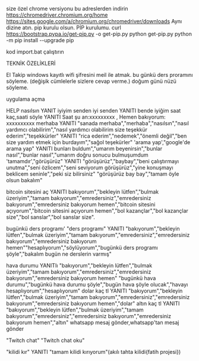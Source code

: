 size özel chrome versiyonu bu adreslerden indirin
https://chromedriver.chromium.org/home https://sites.google.com/a/chromium.org/chromedriver/downloads
Aynı dizine atın.
pip kurulu olsun.
PİP kurulumu.
curl https://bootstrap.pypa.io/get-pip.py -o get-pip.py
python get-pip.py python -m
pip install --upgrade pip

kod import.bat çalıştırın

TEKNİK ÖZELİKLERİ

El Takip
windows kayıtlı wifi şifresini meil ile atmak.
bu günkü ders proramını söyleme. (değişik cümlelerle sizlere cevap verme.)
doğum günü nüzü söyleme. 

uygulama açma

HELP 
nasılsın YANIT iyiyim senden
iyi senden YANITI bende iyiğim
saat kaç,saati söyle YANITI Saat şu an:xxxxxxxxx , Hemen bakıyorum: xxxxxxxxxx
merhaba  YANITI  "sanada merhaba","merhaba","nasılsın","nasıl yardımcı olabilirim","nasıl yardımcı olabilirim size
teşekkür ederim","teşekkürler" YANITI "rica ederim","nedemek","önemli değil","ben size yardım etmek için burdayım","sağol teşekürler"
'arama yap',"google'de arama yap" YANITI bunları buldum","umarım beyenirsin","bunlar nasıl","bunlar nasıl","umarım doğru sonucu bulmuşumdum
'tamamdır',"görüşürüz" YANITI "görüşürüz","baybay","beni çalıştırmayı unutma","seni özlicem","seni seviyorum görüşürüz","yine konuşmayı beklicem seninle","peki siz bilirsiniz" "görüşürüz bay bay","tamam öyle olsun bakalım"

bitcoin sitesini aç YANITI bakıyorum","bekleyin lütfen","bulmak üzeriyim","tamam bakıyorum","emredersiniz","emredersiniz bakıyorum","emredersiniz bakıyorum hemen","bitcoin sitesini açıyorum","bitcoin sitesini açıyorum hemen","bol kazançlar","bol kazançlar size","bol sanslar","bol sanslar size".



bugünkü ders programı' "ders programı" YANITI "bakıyorum","bekleyin lütfen","bulmak üzeriyim","tamam bakıyorum","emredersiniz","emredersiniz bakıyorum","emredersiniz bakıyorum hemen""hesaplıyorum","söylüyorum","bugünkü ders programı şöyle","bakalım bugün ne derslerin varmış"

hava durumu YANITIı "bakıyorum","bekleyin lütfen","bulmak üzeriyim","tamam bakıyorum","emredersiniz","emredersiniz bakıyorum","emredersiniz bakıyorum hemen" "bugünkü hava durumu","bugünkü hava durumu şöyle","bugün hava şöyle olucak","havayı hesaplıyorum","hesaplıyorum"
dolar kaç tl YANITI "bakıyorum","bekleyin lütfen","bulmak üzeriyim","tamam bakıyorum","emredersiniz","emredersiniz bakıyorum","emredersiniz bakıyorum hemen","dolar"
altın kaç tl YANITI "bakıyorum","bekleyin lütfen","bulmak üzeriyim","tamam bakıyorum","emredersiniz","emredersiniz bakıyorum","emredersiniz bakıyorum hemen","altın"
whatsapp mesaj gönder,whatsapp'tan mesaj gönder

"Twitch chat" "Twitch chat oku" 

"kilidi kır" YANITI "tamam kilidi kırıyorum"(akılı tahta kilidi{fatih projesi})

